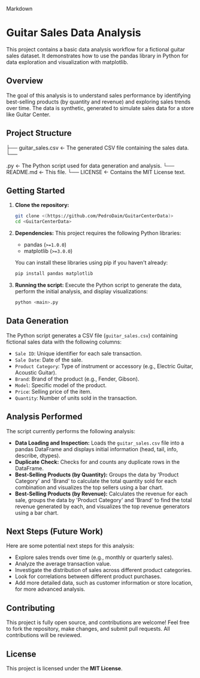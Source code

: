 Markdown

# Guitar Sales Data Analysis

This project contains a basic data analysis workflow for a fictional guitar sales dataset. It demonstrates how to use the pandas library in Python for data exploration and visualization with matplotlib.

## Overview

The goal of this analysis is to understand sales performance by identifying best-selling products (by quantity and revenue) and exploring sales trends over time. The data is synthetic, generated to simulate sales data for a store like Guitar Center.

## Project Structure

├── guitar_sales.csv    <- The generated CSV file containing the sales data.
└── <main>.py <- The Python script used for data generation and analysis.
└── README.md           <- This file.
└── LICENSE             <- Contains the MIT License text.

## Getting Started

1.  **Clone the repository:**
    ```bash
    git clone <(https://github.com/PedroDaim/GuitarCenterData)>
    cd <GuitarCenterData>
    ```

2.  **Dependencies:**
    This project requires the following Python libraries:
    * pandas (`>=1.0.0`)
    * matplotlib (`>=3.0.0`)

    You can install these libraries using pip if you haven't already:
    ```bash
    pip install pandas matplotlib
    ```

3.  **Running the script:**
    Execute the Python script to generate the data, perform the initial analysis, and display visualizations:
    ```bash
    python <main>.py
    ```

## Data Generation

The Python script generates a CSV file (`guitar_sales.csv`) containing fictional sales data with the following columns:

* `Sale ID`: Unique identifier for each sale transaction.
* `Sale Date`: Date of the sale.
* `Product Category`: Type of instrument or accessory (e.g., Electric Guitar, Acoustic Guitar).
* `Brand`: Brand of the product (e.g., Fender, Gibson).
* `Model`: Specific model of the product.
* `Price`: Selling price of the item.
* `Quantity`: Number of units sold in the transaction.

## Analysis Performed

The script currently performs the following analysis:

* **Data Loading and Inspection:** Loads the `guitar_sales.csv` file into a pandas DataFrame and displays initial information (head, tail, info, describe, dtypes).
* **Duplicate Check:** Checks for and counts any duplicate rows in the DataFrame.
* **Best-Selling Products (by Quantity):** Groups the data by 'Product Category' and 'Brand' to calculate the total quantity sold for each combination and visualizes the top sellers using a bar chart.
* **Best-Selling Products (by Revenue):** Calculates the revenue for each sale, groups the data by 'Product Category' and 'Brand' to find the total revenue generated by each, and visualizes the top revenue generators using a bar chart.

## Next Steps (Future Work)

Here are some potential next steps for this analysis:

* Explore sales trends over time (e.g., monthly or quarterly sales).
* Analyze the average transaction value.
* Investigate the distribution of sales across different product categories.
* Look for correlations between different product purchases.
* Add more detailed data, such as customer information or store location, for more advanced analysis.

## Contributing

This project is fully open source, and contributions are welcome! Feel free to fork the repository, make changes, and submit pull requests. All contributions will be reviewed.

## License

This project is licensed under the **MIT License**.
